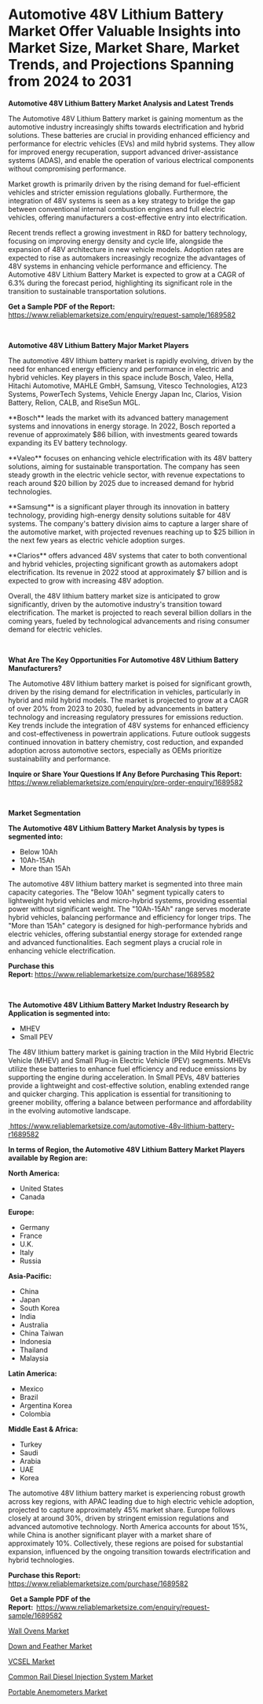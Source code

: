 <p><h1>Automotive 48V Lithium Battery Market Offer Valuable Insights into Market Size, Market Share, Market Trends, and Projections Spanning from 2024 to 2031</h1></p><p><strong>Automotive 48V Lithium Battery Market Analysis and Latest Trends</strong></p>
<p><p>The Automotive 48V Lithium Battery market is gaining momentum as the automotive industry increasingly shifts towards electrification and hybrid solutions. These batteries are crucial in providing enhanced efficiency and performance for electric vehicles (EVs) and mild hybrid systems. They allow for improved energy recuperation, support advanced driver-assistance systems (ADAS), and enable the operation of various electrical components without compromising performance. </p><p>Market growth is primarily driven by the rising demand for fuel-efficient vehicles and stricter emission regulations globally. Furthermore, the integration of 48V systems is seen as a key strategy to bridge the gap between conventional internal combustion engines and full electric vehicles, offering manufacturers a cost-effective entry into electrification.</p><p>Recent trends reflect a growing investment in R&D for battery technology, focusing on improving energy density and cycle life, alongside the expansion of 48V architecture in new vehicle models. Adoption rates are expected to rise as automakers increasingly recognize the advantages of 48V systems in enhancing vehicle performance and efficiency. The Automotive 48V Lithium Battery Market is expected to grow at a CAGR of 6.3% during the forecast period, highlighting its significant role in the transition to sustainable transportation solutions.</p></p>
<p><strong>Get a Sample PDF of the Report:&nbsp;</strong> <a href="https://www.reliablemarketsize.com/enquiry/request-sample/1689582?utm_campaign=1140&utm_medium=2&utm_source=Github&utm_content=ia&utm_term=17102024&utm_id=automotive-48v-lithium-battery">https://www.reliablemarketsize.com/enquiry/request-sample/1689582</a></p>
<p>&nbsp;</p>
<p><strong>Automotive 48V Lithium Battery Major Market Players</strong></p>
<p><p>The automotive 48V lithium battery market is rapidly evolving, driven by the need for enhanced energy efficiency and performance in electric and hybrid vehicles. Key players in this space include Bosch, Valeo, Hella, Hitachi Automotive, MAHLE GmbH, Samsung, Vitesco Technologies, A123 Systems, PowerTech Systems, Vehicle Energy Japan Inc, Clarios, Vision Battery, Relion, CALB, and RiseSun MGL.</p><p>**Bosch** leads the market with its advanced battery management systems and innovations in energy storage. In 2022, Bosch reported a revenue of approximately $86 billion, with investments geared towards expanding its EV battery technology. </p><p>**Valeo** focuses on enhancing vehicle electrification with its 48V battery solutions, aiming for sustainable transportation. The company has seen steady growth in the electric vehicle sector, with revenue expectations to reach around $20 billion by 2025 due to increased demand for hybrid technologies.</p><p>**Samsung** is a significant player through its innovation in battery technology, providing high-energy density solutions suitable for 48V systems. The company's battery division aims to capture a larger share of the automotive market, with projected revenues reaching up to $25 billion in the next few years as electric vehicle adoption surges.</p><p>**Clarios** offers advanced 48V systems that cater to both conventional and hybrid vehicles, projecting significant growth as automakers adopt electrification. Its revenue in 2022 stood at approximately $7 billion and is expected to grow with increasing 48V adoption.</p><p>Overall, the 48V lithium battery market size is anticipated to grow significantly, driven by the automotive industry's transition toward electrification. The market is projected to reach several billion dollars in the coming years, fueled by technological advancements and rising consumer demand for electric vehicles.</p></p>
<p>&nbsp;</p>
<p><strong>What Are The Key Opportunities For Automotive 48V Lithium Battery Manufacturers?</strong></p>
<p><p>The Automotive 48V lithium battery market is poised for significant growth, driven by the rising demand for electrification in vehicles, particularly in hybrid and mild hybrid models. The market is projected to grow at a CAGR of over 20% from 2023 to 2030, fueled by advancements in battery technology and increasing regulatory pressures for emissions reduction. Key trends include the integration of 48V systems for enhanced efficiency and cost-effectiveness in powertrain applications. Future outlook suggests continued innovation in battery chemistry, cost reduction, and expanded adoption across automotive sectors, especially as OEMs prioritize sustainability and performance.</p></p>
<p><strong>Inquire or Share Your Questions If Any Before Purchasing This Report:</strong> <a href="https://www.reliablemarketsize.com/enquiry/pre-order-enquiry/1689582?utm_campaign=1140&utm_medium=2&utm_source=Github&utm_content=ia&utm_term=17102024&utm_id=automotive-48v-lithium-battery">https://www.reliablemarketsize.com/enquiry/pre-order-enquiry/1689582</a></p>
<p>&nbsp;</p>
<p><strong>Market Segmentation</strong></p>
<p><strong>The Automotive 48V Lithium Battery Market Analysis by types is segmented into:</strong></p>
<p><ul><li>Below 10Ah</li><li>10Ah-15Ah</li><li>More than 15Ah</li></ul></p>
<p><p>The automotive 48V lithium battery market is segmented into three main capacity categories. The "Below 10Ah" segment typically caters to lightweight hybrid vehicles and micro-hybrid systems, providing essential power without significant weight. The "10Ah-15Ah" range serves moderate hybrid vehicles, balancing performance and efficiency for longer trips. The "More than 15Ah" category is designed for high-performance hybrids and electric vehicles, offering substantial energy storage for extended range and advanced functionalities. Each segment plays a crucial role in enhancing vehicle electrification.</p></p>
<p><strong>Purchase this Report:&nbsp;</strong><a href="https://www.reliablemarketsize.com/purchase/1689582?utm_campaign=1140&utm_medium=2&utm_source=Github&utm_content=ia&utm_term=17102024&utm_id=automotive-48v-lithium-battery">https://www.reliablemarketsize.com/purchase/1689582</a></p>
<p>&nbsp;</p>
<p><strong>The Automotive 48V Lithium Battery Market Industry Research by Application is segmented into:</strong></p>
<p><ul><li>MHEV</li><li>Small PEV</li></ul></p>
<p><p>The 48V lithium battery market is gaining traction in the Mild Hybrid Electric Vehicle (MHEV) and Small Plug-in Electric Vehicle (PEV) segments. MHEVs utilize these batteries to enhance fuel efficiency and reduce emissions by supporting the engine during acceleration. In Small PEVs, 48V batteries provide a lightweight and cost-effective solution, enabling extended range and quicker charging. This application is essential for transitioning to greener mobility, offering a balance between performance and affordability in the evolving automotive landscape.</p></p>
<p><a href="https://www.reliablemarketsize.com/automotive-48v-lithium-battery-r1689582?utm_campaign=1140&utm_medium=2&utm_source=Github&utm_content=ia&utm_term=17102024&utm_id=automotive-48v-lithium-battery">&nbsp;https://www.reliablemarketsize.com/automotive-48v-lithium-battery-r1689582</a></p>
<p><strong>In terms of Region, the Automotive 48V Lithium Battery Market Players available by Region are:</strong></p>
<p>
    <p> <strong> North America: </strong>
        <ul>
            <li>United States</li>
            <li>Canada</li>
        </ul>
        </p> 
    <p> <strong> Europe: </strong>
        <ul>
            <li>Germany</li>
            <li>France</li>
            <li>U.K.</li>
            <li>Italy</li>
            <li>Russia</li>
        </ul>
        </p> 
    <p> <strong> Asia-Pacific: </strong>
        <ul>
            <li>China</li>
            <li>Japan</li>
            <li>South Korea</li>
            <li>India</li>
            <li>Australia</li>
            <li>China Taiwan</li>
            <li>Indonesia</li>
            <li>Thailand</li>
            <li>Malaysia</li>
        </ul>
        </p> 
    <p> <strong> Latin America: </strong>
        <ul>
            <li>Mexico</li>
            <li>Brazil</li>
            <li>Argentina Korea</li>
            <li>Colombia</li>
        </ul>
        </p> 
    <p> <strong> Middle East & Africa: </strong>
        <ul>
            <li>Turkey</li>
            <li>Saudi</li>
            <li>Arabia</li>
            <li>UAE</li>
            <li>Korea</li>
        </ul>
    </p>
    </p>
<p><p>The automotive 48V lithium battery market is experiencing robust growth across key regions, with APAC leading due to high electric vehicle adoption, projected to capture approximately 45% market share. Europe follows closely at around 30%, driven by stringent emission regulations and advanced automotive technology. North America accounts for about 15%, while China is another significant player with a market share of approximately 10%. Collectively, these regions are poised for substantial expansion, influenced by the ongoing transition towards electrification and hybrid technologies.</p></p>
<p><strong>Purchase this Report: </strong><a href="https://www.reliablemarketsize.com/purchase/1689582?utm_campaign=1140&utm_medium=2&utm_source=Github&utm_content=ia&utm_term=17102024&utm_id=automotive-48v-lithium-battery">https://www.reliablemarketsize.com/purchase/1689582</a></p>
<p>&nbsp;<strong>Get a Sample PDF of the Report:&nbsp;&nbsp;</strong><a href="https://www.reliablemarketsize.com/enquiry/request-sample/1689582?utm_campaign=1140&utm_medium=2&utm_source=Github&utm_content=ia&utm_term=17102024&utm_id=automotive-48v-lithium-battery">https://www.reliablemarketsize.com/enquiry/request-sample/1689582</a></p>
<p><strong></strong></p>
<p><p><a href="https://github.com/siennagx1ahafter/Market-Research-Report-List-1/blob/main/wall-ovens-market.md?utm_campaign=1140&utm_medium=2&utm_source=Github&utm_content=ia&utm_term=17102024&utm_id=automotive-48v-lithium-battery">Wall Ovens Market</a></p><p><a href="https://www.linkedin.com/pulse/down-feather-market-research-report-exploring-size-revenue-becif?utm_campaign=1140&utm_medium=2&utm_source=Github&utm_content=ia&utm_term=17102024&utm_id=automotive-48v-lithium-battery">Down and Feather Market</a></p><p><a href="https://www.linkedin.com/pulse/vcsel-market-maturity-analysis-regional-disparities-growth-gk3ff?utm_campaign=1140&utm_medium=2&utm_source=Github&utm_content=ia&utm_term=17102024&utm_id=automotive-48v-lithium-battery">VCSEL Market</a></p><p><a href="https://github.com/callie4vf/Market-Research-Report-List-1/blob/main/common-rail-diesel-injection-system-market.md?utm_campaign=1140&utm_medium=2&utm_source=Github&utm_content=ia&utm_term=17102024&utm_id=automotive-48v-lithium-battery">Common Rail Diesel Injection System Market</a></p><p><a href="https://issuu.com/reportprime-2/docs/portable-anemometers-market-size-20_184b0ac9542b32?utm_campaign=1140&utm_medium=2&utm_source=Github&utm_content=ia&utm_term=17102024&utm_id=automotive-48v-lithium-battery">Portable Anemometers Market</a></p></p>